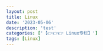 ```yaml
---
layout: post
title: Linux
date: '2023-05-06'
description: 'test'
categories: ['【👉👉👉 Linux专栏】']
tags: [Linux]
---
```

